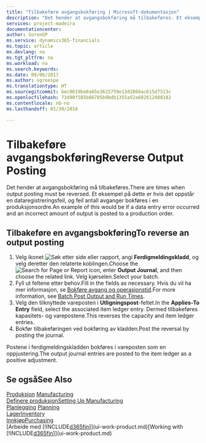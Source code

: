 ```yaml
---
title: "Tilbakeføre avgangsbokføring | Microsoft-dokumentasjon"
description: "Det hender at avgangsbokføring må tilbakeføres. Et eksempel på dette er hvis det oppstår en dataregistreringsfeil, og feil antall avganger bokføres i en produksjonsordre."
services: project-madeira
documentationcenter: 
author: SorenGP
ms.service: dynamics365-financials
ms.topic: article
ms.devlang: na
ms.tgt_pltfrm: na
ms.workload: na
ms.search.keywords: 
ms.date: 09/06/2017
ms.author: sgroespe
ms.translationtype: HT
ms.sourcegitcommit: bec0619be0a65e3625759e13d2866ac615d7513c
ms.openlocfilehash: 73d90f585b86785b9bdb1355a52a682612488182
ms.contentlocale: nb-no
ms.lasthandoff: 01/30/2018

---
```

# <a name="reverse-output-posting"></a><span data-ttu-id="de2b8-104">Tilbakeføre avgangsbokføring</span><span class="sxs-lookup"><span data-stu-id="de2b8-104">Reverse Output Posting</span></span>
<span data-ttu-id="de2b8-105">Det hender at avgangsbokføring må tilbakeføres.</span><span class="sxs-lookup"><span data-stu-id="de2b8-105">There are times when output posting must be reversed.</span></span> <span data-ttu-id="de2b8-106">Et eksempel på dette er hvis det oppstår en dataregistreringsfeil, og feil antall avganger bokføres i en produksjonsordre.</span><span class="sxs-lookup"><span data-stu-id="de2b8-106">An example of this would be if a data entry error occurred and an incorrect amount of output is posted to a production order.</span></span>  

## <a name="to-reverse-an-output-posting"></a><span data-ttu-id="de2b8-107">Tilbakeføre en avgangsbokføring</span><span class="sxs-lookup"><span data-stu-id="de2b8-107">To reverse an output posting</span></span>  
1.  <span data-ttu-id="de2b8-108">Velg ikonet ![Søk etter side eller rapport](media/ui-search/search_small.png "Søk etter side eller rapport"), angi **Ferdigmeldingskladd**, og velg deretter den relaterte koblingen.</span><span class="sxs-lookup"><span data-stu-id="de2b8-108">Choose the ![Search for Page or Report](media/ui-search/search_small.png "Search for Page or Report icon") icon, enter **Output Journal**, and then choose the related link.</span></span> <span data-ttu-id="de2b8-109">Velg kjørselen.</span><span class="sxs-lookup"><span data-stu-id="de2b8-109">Select your batch.</span></span>  
2. <span data-ttu-id="de2b8-110">Fyll ut feltene etter behov.</span><span class="sxs-lookup"><span data-stu-id="de2b8-110">Fill in the fields as necessary.</span></span> <span data-ttu-id="de2b8-111">Hvis du vil ha mer informasjon, se [Bokføre avgang og operasjonstid](production-how-to-post-output-quantity.md).</span><span class="sxs-lookup"><span data-stu-id="de2b8-111">For more information, see [Batch Post Output and Run Times](production-how-to-post-output-quantity.md).</span></span>
3.  <span data-ttu-id="de2b8-112">Velg den tilknyttede vareposten i **Utligningspost**-feltet.</span><span class="sxs-lookup"><span data-stu-id="de2b8-112">In the **Applies-To Entry** field, select the associated item ledger entry.</span></span> <span data-ttu-id="de2b8-113">Dermed tilbakeføres kapasitets- og varepostene.</span><span class="sxs-lookup"><span data-stu-id="de2b8-113">This reverses the capacity and item ledger entries.</span></span>  
4. <span data-ttu-id="de2b8-114">Bokfør tilbakeføringen ved bokføring av kladden.</span><span class="sxs-lookup"><span data-stu-id="de2b8-114">Post the reversal by posting the journal.</span></span>  

<span data-ttu-id="de2b8-115">Postene i ferdigmeldingskladden bokføres i vareposten som en oppjustering.</span><span class="sxs-lookup"><span data-stu-id="de2b8-115">The output journal entries are posted to the item ledger as a positive adjustment.</span></span>  

## <a name="see-also"></a><span data-ttu-id="de2b8-116">Se også</span><span class="sxs-lookup"><span data-stu-id="de2b8-116">See Also</span></span>  
 <span data-ttu-id="de2b8-117">[Produksjon](production-manage-manufacturing.md)  </span><span class="sxs-lookup"><span data-stu-id="de2b8-117">[Manufacturing](production-manage-manufacturing.md)  </span></span>  
 [<span data-ttu-id="de2b8-118">Definere produksjon</span><span class="sxs-lookup"><span data-stu-id="de2b8-118">Setting Up Manufacturing</span></span>](production-configure-production-processes.md)  
 <span data-ttu-id="de2b8-119">[Planlegging](production-planning.md)    </span><span class="sxs-lookup"><span data-stu-id="de2b8-119">[Planning](production-planning.md)    </span></span>  
 [<span data-ttu-id="de2b8-120">Lager</span><span class="sxs-lookup"><span data-stu-id="de2b8-120">Inventory</span></span>](inventory-manage-inventory.md)  
 [<span data-ttu-id="de2b8-121">Innkjøp</span><span class="sxs-lookup"><span data-stu-id="de2b8-121">Purchasing</span></span>](purchasing-manage-purchasing.md)  
 <span data-ttu-id="de2b8-122">[Arbeide med [!INCLUDE[d365fin](includes/d365fin_md.md)]](ui-work-product.md)</span><span class="sxs-lookup"><span data-stu-id="de2b8-122">[Working with [!INCLUDE[d365fin](includes/d365fin_md.md)]](ui-work-product.md)</span></span>  

